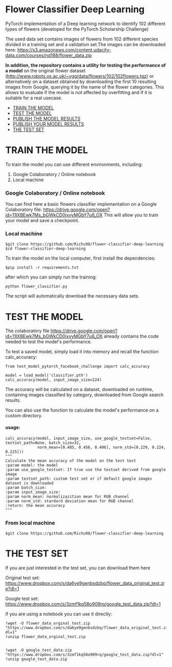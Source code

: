 # Flower Classifier Deep Learning

PyTorch implementation of a Deep learning network to identify 102 different types of flowers (developed for the PyTorch Scholarship Challenge)

The used data set contains images of flowers from 102 different species divided in a training set and a validation set.The images can be downloaded here: https://s3.amazonaws.com/content.udacity-data.com/courses/nd188/flower_data.zip

**In addition, the repository contains a utility for testing the performance of a model** on the original flower dataset (http://www.robots.ox.ac.uk/~vgg/data/flowers/102/102flowers.tgz) or alternatively on a dataset obtained by downloading the first 10 resulting images from Google, querying it by the name of the flower categories. This allows to evaluate if the model is not affected by overfitting and if it is suitable for a real usecase.


- [TRAIN THE MODEL](#TRAIN-THE-MODEL)
- [TEST THE MODEL](#TEST-THE-MODEL)
- [PUBLISH THE MODEL RESULTS](#PUBLISH-THE-MODEL-RESULTS)
- [PUBLISH YOUR MODEL RESULTS](#PUBLISH-YOUR-MODEL-RESULTS)
- [THE TEST SET](#THE-TEST-SET)

# TRAIN THE MODEL

To train the model you can use different environments, including:

1. Google Colaboratory / Online notebook
2. Local machine

### Google Colaboratory / Online notebook

You can find here a basic flowers classifier implementation on a Google Colaboratory file: https://drive.google.com/open?id=11IXBEwk7Ms_bGWkCD0jxvyMGbY7u6_OX
This will allow you to train your model and save a checkpoint.

### Local machine


    $git clone https://github.com/Richu98/flower-classifier-deep-learning
    $cd flower-classifier-deep-learning



To train the model on the local computer, first install the dependencies:

    $pip install -r requirements.txt

after which you can simply run the training:

    python flower_classifier.py

The script will automatically download the necessary data sets.

# TEST THE MODEL

The colaboratory file https://drive.google.com/open?id=11IXBEwk7Ms_bGWkCD0jxvyMGbY7u6_OX already contains the code needed to test the model's performance.

To test a saved model, simply load it into memory and recall the function calc_accuracy:


    from test_model_pytorch_facebook_challenge import calc_accuracy

    model = load_model('classifier.pth')
    calc_accuracy(model, input_image_size=224)


The accuracy will be calculated on a dataset, downloaded on runtime, containing images classified by category, downloaded from Google search results.

You can also use the function to calculate the model's performance on a custom directory.

#### usage:
    calc_accuracy(model, input_image_size, use_google_testset=False, testset_path=None, batch_size=32,
                  norm_mean=[0.485, 0.456, 0.406], norm_std=[0.229, 0.224, 0.225]))                        
    """
    Calculate the mean accuracy of the model on the test test
    :param model: the model
    :param use_google_testset: If true use the testset derived from google image
    :param testset_path: custom test set or if default google images dataset is downloaded
    :param batch_size:
    :param input_image_size:
    :param norm_mean: normalizazition mean for RGB channel
    :param norm_std: stardard deviation mean for RGB channel
    :return: the mean accuracy
    """


### From local machine


    $git clone https://github.com/Richu98/flower-classifier-deep-learning



# THE TEST SET

If you are just interested in the test set, you can download them here

Original test set: https://www.dropbox.com/s/da6ye9genbsdzbq/flower_data_original_test.zip?dl=1

Google test set: https://www.dropbox.com/s/3zmf1kq58o909rq/google_test_data.zip?dl=1

If you are using a notebook you can use it directly:



    !wget -O flower_data_orginal_test.zip "https://www.dropbox.com/s/da6ye9genbsdzbq/flower_data_original_test.zip?dl=1"
    !unzip flower_data_orginal_test.zip


    !wget -O google_test_data.zip "https://www.dropbox.com/s/3zmf1kq58o909rq/google_test_data.zip?dl=1"
    !unzip google_test_data.zip
